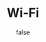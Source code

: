---
title: Wi-Fi # 侧边栏显示的项目名称
index: false # 本文件不添加到侧边栏
author: false
article: false
next: false # 显示下一个文章
pageInfo: false
breadcrumb: false # 是否开启路径导航
editLink: false # 启用编辑页面
footer: false # 显示页脚
containerClass: articles # 添加css class
comment: false # 启用评论
lastUpdated: false # 最后更新时间
contributors: false # 显示贡献者
---